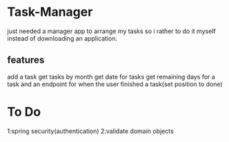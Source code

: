 # Task-Manager
just needed a manager app to arrange my tasks
so i rather to do it myself instead of downloading an application.

## features
add a task
get tasks by month
get date for tasks
get remaining days for a task
and an endpoint for when the user finished a task(set position to done)

# To Do
1:spring security(authentication)
2:validate domain objects 
